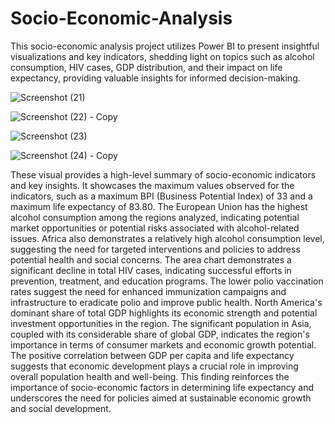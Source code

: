 # Socio-Economic-Analysis
This socio-economic analysis project utilizes Power BI to present insightful visualizations and key indicators, shedding light on topics such as alcohol consumption, HIV cases, GDP distribution, and their impact on life expectancy, providing valuable insights for informed decision-making.

![Screenshot (21)](https://github.com/Analyst-ritesh/Socio-Economic-Analysis/assets/137258065/2e59f603-013d-4c00-b810-bdd38beb55b5)

![Screenshot (22) - Copy](https://github.com/Analyst-ritesh/Socio-Economic-Analysis/assets/137258065/f07897e5-4d70-437d-9f74-2ac0f57fdf2a)

![Screenshot (23)](https://github.com/Analyst-ritesh/Socio-Economic-Analysis/assets/137258065/5d42bf0f-03d7-491a-9a95-a62ed62d5aed)

![Screenshot (24) - Copy](https://github.com/Analyst-ritesh/Socio-Economic-Analysis/assets/137258065/d418ed51-3bd8-43e0-b55e-6617f1448b63)

These visual provides a high-level summary of socio-economic indicators and key insights. It showcases the maximum values observed for the indicators, such as a maximum BPI (Business Potential Index) of 33 and a maximum life expectancy of 83.80. The European Union has the highest alcohol consumption among the regions analyzed, indicating potential market opportunities or potential risks associated with alcohol-related issues. Africa also demonstrates a relatively high alcohol consumption level, suggesting the need for targeted interventions and policies to address potential health and social concerns. 
The area chart demonstrates a significant decline in total HIV cases, indicating successful efforts in prevention, treatment, and education programs. The lower polio vaccination rates suggest the need for enhanced immunization campaigns and infrastructure to eradicate polio and improve public health.
North America's dominant share of total GDP highlights its economic strength and potential investment opportunities in the region. The significant population in Asia, coupled with its considerable share of global GDP, indicates the region's importance in terms of consumer markets and economic growth potential.
The positive correlation between GDP per capita and life expectancy suggests that economic development plays a crucial role in improving overall population health and well-being. This finding reinforces the importance of socio-economic factors in determining life expectancy and underscores the need for policies aimed at sustainable economic growth and social development.
